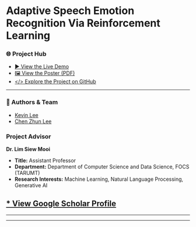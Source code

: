 # Adaptive Speech Emotion Recognition Via Reinforcement Learning
### 🌐 Project Hub
* [▶️ View the Live Demo](https://your-demo-link.com) 
* [🖼️  View the Poster (PDF)](https://drive.google.com/file/d/1dnG6UGf4Tt8AZ4qfSjQIBDNX0rr7JRAB/view?usp=drive_link)
* [</> Explore the Project on GitHub](https://github.com/kevin2190p/SpeechEmotionRL)

---

### 👥 Authors & Team
* [Kevin Lee](https://www.linkedin.com/in/lee-kevin-a87412202/)
* [Chen Zhun Lee](https://www.linkedin.com/in/chen-zhun-lee-8b79b5276/)
### Project Advisor

**Dr. Lim Siew Mooi**
* **Title:** Assistant Professor
* **Department:** Department of Computer Science and Data Science, FOCS (TARUMT)
* **Research Interests:** Machine Learning, Natural Language Processing, Generative AI

[* View Google Scholar Profile](https://scholar.google.com/citations?user=dG1YmzYAAAAJ&hl=en)
---

---

---

